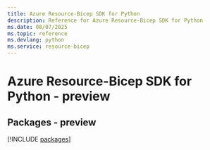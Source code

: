 ```yaml
---
title: Azure Resource-Bicep SDK for Python
description: Reference for Azure Resource-Bicep SDK for Python
ms.date: 08/07/2025
ms.topic: reference
ms.devlang: python
ms.service: resource-bicep
---
```

# Azure Resource-Bicep SDK for Python - preview
## Packages - preview
[!INCLUDE [packages](resource-bicep-index.md)]